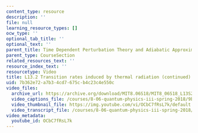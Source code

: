 ```yaml
---
content_type: resource
description: ''
file: null
learning_resource_types: []
ocw_type: ''
optional_tab_title: ''
optional_text: ''
parent_title: Time Dependent Perturbation Theory and Adiabatic Approximation
parent_type: CourseSection
related_resources_text: ''
resource_index_text: ''
resourcetype: Video
title: L13.2 Transition rates induced by thermal radiation (continued)
uid: 7b362e72-a7b3-4cd7-675c-b4c23c4e550c
video_files:
  archive_url: https://archive.org/download/MIT8.06S18/MIT8_06S18_L13S2_300k.mp4
  video_captions_file: /courses/8-06-quantum-physics-iii-spring-2018/9b8e9412735150e9b330f69db9da1f01_OCbC7fRsL7k.vtt
  video_thumbnail_file: https://img.youtube.com/vi/OCbC7fRsL7k/default.jpg
  video_transcript_file: /courses/8-06-quantum-physics-iii-spring-2018/88fd71f7a5483b50d5aebfbe92877373_OCbC7fRsL7k.pdf
video_metadata:
  youtube_id: OCbC7fRsL7k
---
```

